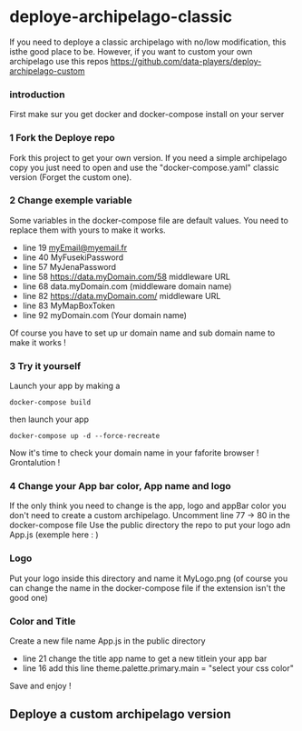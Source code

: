 # deploye-archipelago-classic

If you need to deploye a classic archipelago with no/low modification, this isthe good place to be.
However, if you want to custom your own archipelago use this repos https://github.com/data-players/deploy-archipelago-custom

### introduction

First make sur you get docker and docker-compose install on your server

### 1 Fork the Deploye repo

Fork this project to get your own version.
If you need a simple archipelago copy you just need to open and use the "docker-compose.yaml" classic version (Forget the custom one).

### 2 Change exemple variable

Some variables in the docker-compose file are default values. You need to replace them with yours to make it works.
- line 19 myEmail@myemail.fr
- line 40 MyFusekiPassword
- line 57 MyJenaPassword
- line 58 https://data.myDomain.com/58 middleware URL
- line 68 data.myDomain.com (middleware domain name)
- line 82 https://data.myDomain.com/ middleware URL
- line 83 MyMapBoxToken
- line 92 myDomain.com (Your domain name)

Of course you have to set up ur domain name and sub domain name to make it works !

### 3 Try it yourself

Launch your app by making a 
```
docker-compose build
```

then launch your app
```
docker-compose up -d --force-recreate
```

Now it's time to check your domain name in your faforite browser !
Grontalution !

### 4 Change your App bar color, App name and logo

If the only think you need to change is the app, logo and appBar color you don't need to create a custom archipelago.
Uncomment line 77 -> 80 in the docker-compose file 
Use the public directory the repo to put your logo adn App.js (exemple here : )

### Logo
Put your logo inside this directory and name it MyLogo.png (of course you can change the name in the docker-compose file if the extension isn't the good one)

### Color and Title
Create a new file name App.js in the public directory
- line 21 change the title app name to get a new titlein your app bar
- line 16 add this line theme.palette.primary.main = "select your css color"

Save and enjoy !

## Deploye a custom archipelago version

